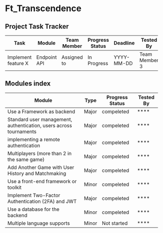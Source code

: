 # Ft_Transcendence


<!DOCTYPE html>
<html lang="en">
<head>
<meta charset="UTF-8">
</head>
<body>

<h2>Project Task Tracker</h2>

<table>
  <thead>
    <tr>
      <th>Task</th>
      <th>Module</th>
      <th>Team Member</th>
      <th>Progress Status</th>
      <th>Deadline</th>
      <th>Tested By</th>
    </tr>
  </thead>
  <tbody>
    <tr>
      <td>Implement feature X</td>
      <td>Endpoint API</td>
      <td>Assigned to</td>
      <td><span class="status-in-progress">In Progress</span></td>
      <td>YYYY-MM-DD</td>
      <td>Team Member 3</td>
    </tr>
    <!-- Add more rows by makeing new TR -->
  </tbody>
</table>


<h2>Modules index</h2>



<table>
  <thead>
    <tr>
      <th>Module</th>
      <th>Type</th>
      <th>Progress Status</th>
      <th>Tested By</th>
    </tr>
  </thead>
  <tbody>
    <tr>
      <td>Use a Framework as backend</td>
      <td>Major</td>
      <td>compeleted</td>
      <td> **** </td>
    </tr>
    <tr>
      <td>Standard user management, authentication, users across tournaments</td>
      <td>Major</td>
      <td>compeleted</td>
      <td> **** </td>
    </tr>
    <tr>
      <td>implementing a remote authentication</td>
      <td>Major</td>
      <td>compeleted</td>
      <td> **** </td>
    </tr>
        <tr>
      <td>Multiplayers (more than 2 in the same game)</td>
      <td>Major</td>
      <td>compeleted</td>
      <td> **** </td>
    </tr>
        <tr>
      <td>Add Another Game with User History and Matchmaking</td>
      <td>Major</td>
      <td>compeleted</td>
      <td> **** </td>
    </tr>
        <tr>
      <td>Use a front-end framework or toolkit</td>
      <td>Minor</td>
      <td>compeleted</td>
      <td> **** </td>
    </tr>
        <tr>
      <td>Implement Two-Factor Authentication (2FA) and JWT</td>
      <td>Major</td>
      <td>compeleted</td>
      <td> **** </td>
    </tr>
    <tr>
      <td>Use a database for the backend</td>
      <td>Minor</td>
      <td>compeleted</td>
      <td> **** </td>
    </tr>
        <tr>
      <td>Multiple language supports</td>
      <td>Minor</td>
      <td>Not started</td>
      <td> **** </td>
    </tr>
    <!-- Add more rows by makeing new TR  -->
  </tbody>
</table>

</body>
</html>